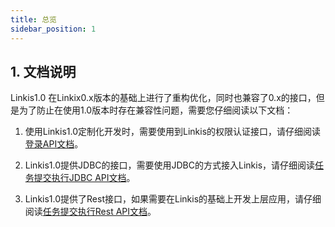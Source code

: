 ```yaml
---
title: 总览
sidebar_position: 1
---
```


## 1. 文档说明

Linkis1.0 在Linkix0.x版本的基础上进行了重构优化，同时也兼容了0.x的接口，但是为了防止在使用1.0版本时存在兼容性问题，需要您仔细阅读以下文档：

1. 使用Linkis1.0定制化开发时，需要使用到Linkis的权限认证接口，请仔细阅读 [登录API文档](login-api.md)。

2. Linkis1.0提供JDBC的接口，需要使用JDBC的方式接入Linkis，请仔细阅读[任务提交执行JDBC API文档](jdbc-api.md)。

3. Linkis1.0提供了Rest接口，如果需要在Linkis的基础上开发上层应用，请仔细阅读[任务提交执行Rest API文档](linkis-task-operator.md)。
